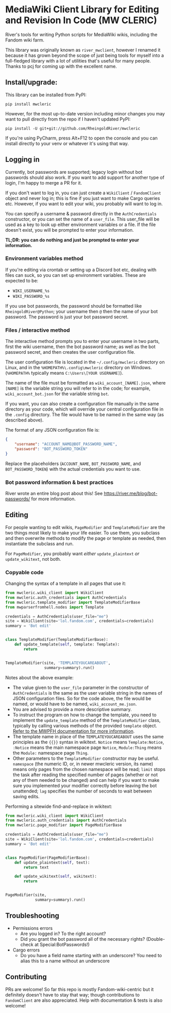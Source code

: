 # MediaWiki Client Library for Editing and Revision In Code (MW CLERIC)

River's tools for writing Python scripts for MediaWiki wikis, including the Fandom wiki farm.

This library was originally known as `river_mwclient`, however I renamed it because it has grown beyond the scope of just being tools for myself into a full-fledged library with a lot of utilities that's useful for many people. Thanks to pcj for coming up with the excellent name.

## Install/upgrade:
This library can be installed from PyPI:
```
pip install mwcleric
```

However, for the most up-to-date version including minor changes you may want to pull directly from the repo if I haven't updated PyPI:
```
pip install -U git+git://github.com/RheingoldRiver/mwcleric
```

If you're using PyCharm, press Alt+F12 to open the console and you can install directly to your venv or whatever it's using that way.

## Logging in

Currently, bot passwords are supported; legacy login without bot passwords should also work. If you want to add support for another type of login, I'm happy to merge a PR for it.

If you don't want to log in, you can just create a `WikiClient` / `FandomClient` object and never log in; this is fine if you just want to make Cargo queries etc. However, if you want to edit your wiki, you probably will want to log in.

You can specify a username & password directly in the `AuthCredentials` constructor, or you can set the name of a `user_file`. This user_file will be used as a key to look up either environment variables or a file. If the file doesn't exist, you will be prompted to enter your information.

**TL;DR: you can do nothing and just be prompted to enter your information.**

### Environment variables method

If you're editing via crontab or setting up a Discord bot etc, dealing with files can suck, so you can set up environment variables. These are expected to be:

* `WIKI_USERNAME_%s`
* `WIKI_PASSWORD_%s`

If you use bot passwords, the password should be formatted like `RheingoldRiver@Python`; your username then `@` then the name of your bot password. The password is just your bot password secret.

### Files / interactive method
The interactive method prompts you to enter your username in two parts, first the wiki username, then the bot password name; as well as the bot password secret, and then creates the user configuration file.

The user configuration file is located in the `~/.config/mwcleric` directory on Linux, and in the `%HOMEPATH%\.config\mwcleric` directory on Windows. (`%HOMEPATH%` typically means `C:\Users\[YOUR USERNAME]`).

The name of the file must be formatted as `wiki_account_[NAME].json`, where `[NAME]` is the variable string you will refer to in the code; for example, `wiki_account_bot.json` for the variable string `bot`.

If you want, you can also create a configuration file manually in the same directory as your code, which will override your central configuration file in the `.config` directory. The file would have to be named in the same way (as described above).

The format of any JSON configuration file is:

```json
{
    "username": "ACCOUNT_NAME@BOT_PASSWORD_NAME",
    "password": "BOT_PASSWORD_TOKEN"
}
```
Replace the placeholders (`ACCOUNT_NAME`, `BOT_PASSWORD_NAME`, and `BOT_PASSWORD_TOKEN`) with the actual credentials you want to use.

### Bot password information & best practices
River wrote an entire blog post about this! See https://river.me/blog/bot-passwords/ for more information.

## Editing
For people wanting to edit wikis, `PageModifier` and `TemplateModifier` are the two things most likely to make your life easier. To use them, you subclass and then overwrite methods to modify the page or template as needed, then instantiate the subclass and run. 

For `PageModifier`, you probably want *either* `update_plaintext` *or* `update_wikitext`, not both.
### Copyable code 
Changing the syntax of a template in all pages that use it:
```python
from mwcleric.wiki_client import WikiClient
from mwcleric.auth_credentials import AuthCredentials
from mwcleric.template_modifier import TemplateModifierBase
from mwparserfromhell.nodes import Template

credentials = AuthCredentials(user_file="me")
site = WikiClient(site='lol.fandom.com', credentials=credentials)
summary = 'Bot edit'


class TemplateModifier(TemplateModifierBase):
	def update_template(self, template: Template):
		return


TemplateModifier(site, 'TEMPLATEYOUCAREABOUT',
                 summary=summary).run()

```
Notes about the above example:
 - The value given to the `user_file` parameter in the constructor of `AuthCredentials` is the same as the user variable string in the names of JSON configuration files. So for the code above, the file would be named, or would have to be named, `wiki_account_me.json`.
 - You are advised to provide a more descriptive summary.
 - To instruct the program on how to change the template, you need to implement the `update_template` method of the `TemplateModifier` class, typically by calling various methods of the provided `template` object. [Refer to the MWPFH documentation for more information](https://mwparserfromhell.readthedocs.io/en/latest/api/mwparserfromhell.nodes.html#module-mwparserfromhell.nodes.template).
 - The template name in place of the `TEMPLATEYOUCAREABOUT` uses the same principles as the `{{}}` syntax in wikitext. `Notice` means `Template:Notice`, `:Notice` means the main namespace page `Notice`, `Module:Thing` means the `Module:` namespace page `Thing`.
 - Other parameters to the `TemplateModifier` constructor may be useful. `namespace` (the numeric ID, or, in newer mwcleric version, its name) means only pages from the chosen namespace will be read; `limit` stops the task after reading the specified number of pages (whether or not any of them needed to be changed) and can help if you want to make sure you implemented your modifier correctly before leaving the bot unattended; `lag` specifies the number of seconds to wait between saving edits.

Performing a sitewide find-and-replace in wikitext: 
```python
from mwcleric.wiki_client import WikiClient
from mwcleric.auth_credentials import AuthCredentials
from mwcleric.page_modifier import PageModifierBase

credentials = AuthCredentials(user_file="me")
site = WikiClient(site='lol.fandom.com', credentials=credentials)
summary = 'Bot edit'


class PageModifier(PageModifierBase):
    def update_plaintext(self, text):
        return text

    def update_wikitext(self, wikitext):
        return


PageModifier(site,
             summary=summary).run()
```

## Troubleshooting
* Permissions errors
    * Are you logged in? To the right account?
    * Did you grant the bot password all of the necessary rights? (Double-check at Special:BotPasswords!)
* Cargo errors
    * Do you have a field name starting with an underscore? You need to alias this to a name without an underscore

## Contributing
PRs are welcome! So far this repo is mostly Fandom-wiki-centric but it definitely doesn't have to stay that way; though contributions to `FandomClient` are also appreciated. Help with documentation & tests is also welcome!
